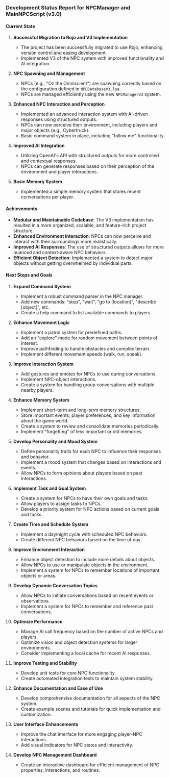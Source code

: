 ### Development Status Report for NPCManager and MainNPCScript (v3.0)

#### Current State

1. **Successful Migration to Rojo and V3 Implementation**
   - The project has been successfully migrated to use Rojo, enhancing version control and easing development.
   - Implemented V3 of the NPC system with improved functionality and AI integration.

2. **NPC Spawning and Management**
   - NPCs (e.g., "Oz the Omniscient") are spawning correctly based on the configuration defined in `NPCDatabaseV3.lua`.
   - NPCs are managed efficiently using the new `NPCManagerV3` system.

3. **Enhanced NPC Interaction and Perception**
   - Implemented an advanced interaction system with AI-driven responses using structured outputs.
   - NPCs can now perceive their environment, including players and major objects (e.g., Cybertruck).
   - Basic command system in place, including "follow me" functionality.

4. **Improved AI Integration**
   - Utilizing OpenAI's API with structured outputs for more controlled and contextual responses.
   - NPCs can generate responses based on their perception of the environment and player interactions.

5. **Basic Memory System**
   - Implemented a simple memory system that stores recent conversations per player.

#### Achievements

- **Modular and Maintainable Codebase**: The V3 implementation has resulted in a more organized, scalable, and feature-rich project structure.
- **Enhanced Environment Interaction**: NPCs can now perceive and interact with their surroundings more realistically.
- **Improved AI Responses**: The use of structured outputs allows for more nuanced and context-aware NPC behaviors.
- **Efficient Object Detection**: Implemented a system to detect major objects without getting overwhelmed by individual parts.

#### Next Steps and Goals

1. **Expand Command System**
   - Implement a robust command parser in the NPC manager.
   - Add new commands: "stop", "wait", "go to [location]", "describe [object]", etc.
   - Create a help command to list available commands to players.

2. **Enhance Movement Logic**
   - Implement a patrol system for predefined paths.
   - Add an "explore" mode for random movement between points of interest.
   - Improve pathfinding to handle obstacles and complex terrain.
   - Implement different movement speeds (walk, run, sneak).

3. **Improve Interaction System**
   - Add gestures and emotes for NPCs to use during conversations.
   - Implement NPC-object interactions.
   - Create a system for handling group conversations with multiple nearby players.

4. **Enhance Memory System**
   - Implement short-term and long-term memory structures.
   - Store important events, player preferences, and key information about the game world.
   - Create a system to review and consolidate memories periodically.
   - Implement "forgetting" of less important or old memories.

5. **Develop Personality and Mood System**
   - Define personality traits for each NPC to influence their responses and behavior.
   - Implement a mood system that changes based on interactions and events.
   - Allow NPCs to form opinions about players based on past interactions.

6. **Implement Task and Goal System**
   - Create a system for NPCs to have their own goals and tasks.
   - Allow players to assign tasks to NPCs.
   - Develop a priority system for NPC actions based on current goals and tasks.

7. **Create Time and Schedule System**
   - Implement a day/night cycle with scheduled NPC behaviors.
   - Create different NPC behaviors based on the time of day.

8. **Improve Environment Interaction**
   - Enhance object detection to include more details about objects.
   - Allow NPCs to use or manipulate objects in the environment.
   - Implement a system for NPCs to remember locations of important objects or areas.

9. **Develop Dynamic Conversation Topics**
   - Allow NPCs to initiate conversations based on recent events or observations.
   - Implement a system for NPCs to remember and reference past conversations.

10. **Optimize Performance**
    - Manage AI call frequency based on the number of active NPCs and players.
    - Optimize vision and object detection systems for larger environments.
    - Consider implementing a local cache for recent AI responses.

11. **Improve Testing and Stability**
    - Develop unit tests for core NPC functionality.
    - Create automated integration tests to maintain system stability.

12. **Enhance Documentation and Ease of Use**
    - Develop comprehensive documentation for all aspects of the NPC system.
    - Create example scenes and tutorials for quick implementation and customization.

13. **User Interface Enhancements**
    - Improve the chat interface for more engaging player-NPC interactions.
    - Add visual indicators for NPC states and interactivity.

14. **Develop NPC Management Dashboard**
    - Create an interactive dashboard for efficient management of NPC properties, interactions, and routines.